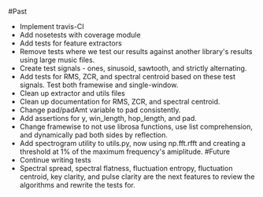 #Past
- Implement travis-CI
 - Add nosetests with coverage module
 - Add tests for feature extractors
 - Remove tests where we test our results against another library's results using large music files.
 - Create test signals - ones, sinusoid, sawtooth, and strictly alternating.
 - Add tests for RMS, ZCR, and spectral centroid based on these test signals. Test both framewise and single-window.
- Clean up extractor and utils files
 - Clean up documentation for RMS, ZCR, and spectral centroid.
 - Change pad/padAmt variable to pad consistently.
 - Add assertions for y, win_length, hop_length, and pad.
 - Change framewise to not use librosa functions, use list comprehension, and dynamically pad both sides by reflection.
 - Add spectrogram utility to utils.py, now using np.fft.rfft and creating a threshold at 1% of the maximum frequency's amiplitude.
#Future
- Continue writing tests
 - Spectral spread, spectral flatness, fluctuation entropy, fluctuation centroid, key clarity, and pulse clarity are the next features to review the algorithms and rewrite the tests for.
